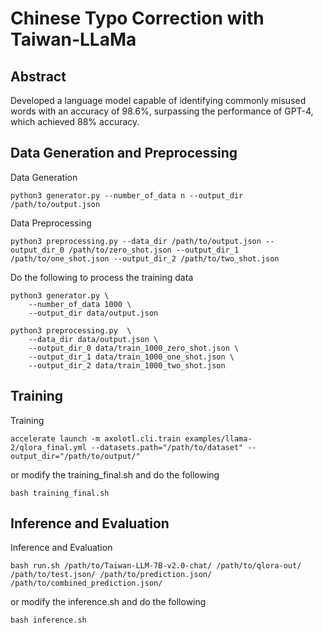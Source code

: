 # Chinese Typo Correction with Taiwan-LLaMa

## Abstract
Developed a language model capable of identifying commonly misused words with an accuracy of 98.6%, surpassing the performance of GPT-4, which achieved 88% accuracy.

## Data Generation and Preprocessing
Data Generation
```
python3 generator.py --number_of_data n --output_dir /path/to/output.json
```
Data Preprocessing
```
python3 preprocessing.py --data_dir /path/to/output.json --output_dir_0 /path/to/zero_shot.json --output_dir_1 /path/to/one_shot.json --output_dir_2 /path/to/two_shot.json
```
Do the following to process the training data
```
python3 generator.py \
    --number_of_data 1000 \
    --output_dir data/output.json

python3 preprocessing.py  \
    --data_dir data/output.json \
    --output_dir_0 data/train_1000_zero_shot.json \
    --output_dir_1 data/train_1000_one_shot.json \
    --output_dir_2 data/train_1000_two_shot.json 
```

## Training
Training
```
accelerate launch -m axolotl.cli.train examples/llama-2/qlora_final.yml --datasets.path="/path/to/dataset" --output_dir="/path/to/output/"
```
or modify the training_final.sh and do the following
```
bash training_final.sh
```
## Inference and Evaluation
Inference and Evaluation
```
bash run.sh /path/to/Taiwan-LLM-7B-v2.0-chat/ /path/to/qlora-out/ /path/to/test.json/ /path/to/prediction.json/ /path/to/combined_prediction.json/ 
```
or modify the inference.sh and do the following
```
bash inference.sh
```
